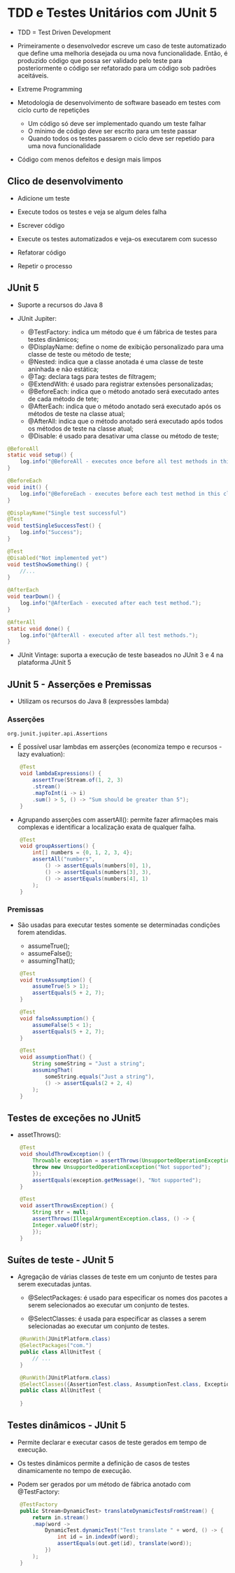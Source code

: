 # TDD e Testes Unitários com JUnit 5

 - TDD = Test Driven Development

 - Primeiramente o desenvolvedor escreve um caso de teste automatizado que define uma melhoria desejada ou uma
 nova funcionalidade. Então, é produzido código que possa ser validado pelo teste para posteriormente o código
 ser refatorado para um código sob padrões aceitáveis.

 - Extreme Programming

 - Metodologia de desenvolvimento de software baseado em testes com ciclo curto de repetições

    - Um código só deve ser implementado quando um teste falhar
    - O mínimo de código deve ser escrito para um teste passar
    - Quando todos os testes passarem o ciclo deve ser repetido para uma nova funcionalidade

 - Código com menos defeitos e design mais limpos

## Clico de desenvolvimento

 - Adicione um teste

 - Execute todos os testes e veja se algum deles falha

 - Escrever código

 - Execute os testes automatizados e veja-os executarem com sucesso

 - Refatorar código

 - Repetir o processo

## JUnit 5

 - Suporte a recursos do Java 8
 
 - JUnit Jupiter:

    - @TestFactory: indica um método que é um fábrica de testes para testes dinâmicos;
    - @DisplayName: define o nome de exibição personalizado para uma classe de teste ou método de teste;
    - @Nested: indica que a classe anotada é uma classe de teste aninhada e não estática;
    - @Tag: declara tags para testes de filtragem;
    - @ExtendWith: é usado para registrar extensões personalizadas;
    - @BeforeEach: indica que o método anotado será executado antes de cada método de tete;
    - @AfterEach: indica que o método anotado será executado após os métodos de teste na classe atual;
    - @AfterAll: indica que o método anotado será executado após todos os métodos de teste na classe atual;
    - @Disable: é usado para desativar uma classe ou método de teste;

```Java
@BeforeAll
static void setup() {
    log.info("@BeforeAll - executes once before all test methods in this class");
}

@BeforeEach
void init() {
    log.info("@BeforeEach - executes before each test method in this class");
}

@DisplayName("Single test successful")
@Test
void testSingleSuccessTest() {
    log.info("Success");
}

@Test
@Disabled("Not implemented yet")
void testShowSomething() {
    //...
}

@AfterEach
void tearDown() {
    log.info("@AfterEach - executed after each test method.");
}

@AfterAll
static void done() {
    log.info("@AfterAll - executed after all test methods.");
}
```

 - JUnit Vintage: suporta a execução de teste baseados no JUnit 3 e 4 na plataforma JUnit 5

## JUnit 5 - Asserções e Premissas

 - Utilizam os recursos do Java 8 (expressões lambda)

### Asserções

    org.junit.jupiter.api.Assertions

 - É possível usar lambdas em asserções (economiza tempo e recursos - lazy evaluation):

```Java
    @Test
    void lambdaExpressions() {
        assertTrue(Stream.of(1, 2, 3)
        .stream()
        .mapToInt(i -> i)
        .sum() > 5, () -> "Sum should be greater than 5");
    }
```

 - Agrupando asserções com assertAll(): permite fazer afirmações mais complexas e identificar a localização exata
 de qualquer falha.

```Java
    @Test
    void groupAssertions() {
        int[] numbers = {0, 1, 2, 3, 4};
        assertAll("numbers",
            () -> assertEquals(numbers[0], 1),
            () -> assertEquals(numbers[3], 3),
            () -> assertEquals(numbers[4], 1)
        );
    }
```

### Premissas

 - São usadas para executar testes somente se determinadas condições forem atendidas.

    - assumeTrue();
    - assumeFalse();
    - assumingThat();

```Java
    @Test
    void trueAssumption() {
        assumeTrue(5 > 1);
        assertEquals(5 + 2, 7);
    }

    @Test
    void falseAssumption() {
        assumeFalse(5 < 1);
        assertEquals(5 + 2, 7);
    }

    @Test
    void assumptionThat() {
        String someString = "Just a string";
        assumingThat(
            someString.equals("Just a string"),
            () -> assertEquals(2 + 2, 4)
        );
    }
```

## Testes de exceções no JUnit5

 - assetThrows():

```Java
    @Test
    void shouldThrowException() {
        Throwable exception = assertThrows(UnsupportedOperationException.class, () -> {
        throw new UnsupportedOperationException("Not supported");
        });
        assertEquals(exception.getMessage(), "Not supported");
    }

    @Test
    void assertThrowsException() {
        String str = null;
        assertThrows(IllegalArgumentException.class, () -> {
        Integer.valueOf(str);
        });
    }
```

## Suítes de teste - JUnit 5

 - Agregação de várias classes de teste em um conjunto de testes para serem executadas juntas.

    - @SelectPackages: é usado para especificar os nomes dos pacotes a serem selecionados ao executar um conjunto
    de testes.

    - @SelectClasses: é usada para especificar as classes a serem selecionadas ao executar um conjunto de testes.

```Java
    @RunWith(JUnitPlatform.class)
    @SelectPackages("com.")
    public class AllUnitTest {
        // ...
    }

    @RunWith(JUnitPlatform.class)
    @SelectClasses({AssertionTest.class, AssumptionTest.class, ExceptionTest.class})
    public class AllUnitTest {
        
    }
```

## Testes dinâmicos - JUnit 5

 - Permite declarar e executar casos de teste gerados em tempo de execução.

 - Os testes dinâmicos permite a definição de casos de testes dinamicamente no tempo de execução.

 - Podem ser gerados por um método de fábrica anotado com @TestFactory:

```Java
    @TestFactory
    public Stream<DynamicTest> translateDynamicTestsFromStream() {
        return in.stream()
        .map(word ->
            DynamicTest.dynamicTest("Test translate " + word, () -> {
                int id = in.indexOf(word);
                assertEquals(out.get(id), translate(word));
            })
        );
    }
```
